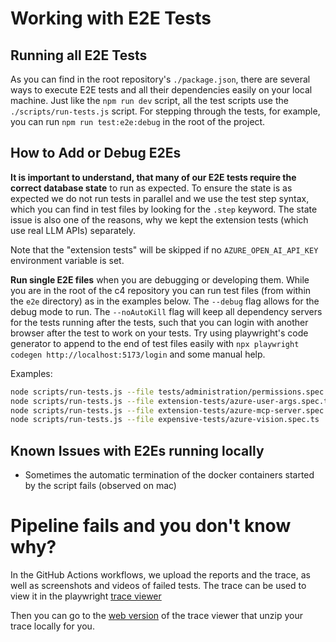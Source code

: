 # Working with E2E Tests

## Running all E2E Tests

As you can find in the root repository's `./package.json`, there are several ways to execute E2E tests and all their dependencies easily on your local machine. Just like the `npm run dev` script, all the test scripts use the `./scripts/run-tests.js` script. For stepping through the tests, for example, you can run `npm run test:e2e:debug` in the root of the project.

## How to Add or Debug E2Es

**It is important to understand, that many of our E2E tests require the correct database state** to run as expected. To ensure the state is as expected we do not run tests in parallel and we use the test step syntax, which you can find in test files by looking for the `.step` keyword. The state issue is also one of the reasons, why we kept the extension tests (which use real LLM APIs) separately.

Note that the "extension tests" will be skipped if no `AZURE_OPEN_AI_API_KEY` environment variable is set.

**Run single E2E files** when you are debugging or developing them. While you are in the root of the c4 repository you can run test files (from within the `e2e` directory) as in the examples below. The `--debug` flag allows for the debug mode to run. The `--noAutoKill` flag will keep all dependency servers for the tests running after the tests, such that you can login with another browser after the test to work on your tests. Try using playwright's code generator to append to the end of test files easily with `npx playwright codegen http://localhost:5173/login` and some manual help.

Examples:
```bash
node scripts/run-tests.js --file tests/administration/permissions.spec.ts
node scripts/run-tests.js --file extension-tests/azure-user-args.spec.ts --debug
node scripts/run-tests.js --file extension-tests/azure-mcp-server.spec.ts --noAutoKill
node scripts/run-tests.js --file expensive-tests/azure-vision.spec.ts
```
## Known Issues with E2Es running locally

- Sometimes the automatic termination of the docker containers started by the script fails (observed on mac)

# Pipeline fails and you don't know why?

In the GitHub Actions workflows, we upload the reports and the trace, as well as screenshots and videos of failed tests.
The trace can be used to view it in the playwright [trace viewer](https://playwright.dev/docs/trace-viewer-intro#recording-a-trace)

Then you can go to the [web version](https://trace.playwright.dev/) of the trace viewer that unzip your trace locally for you.
